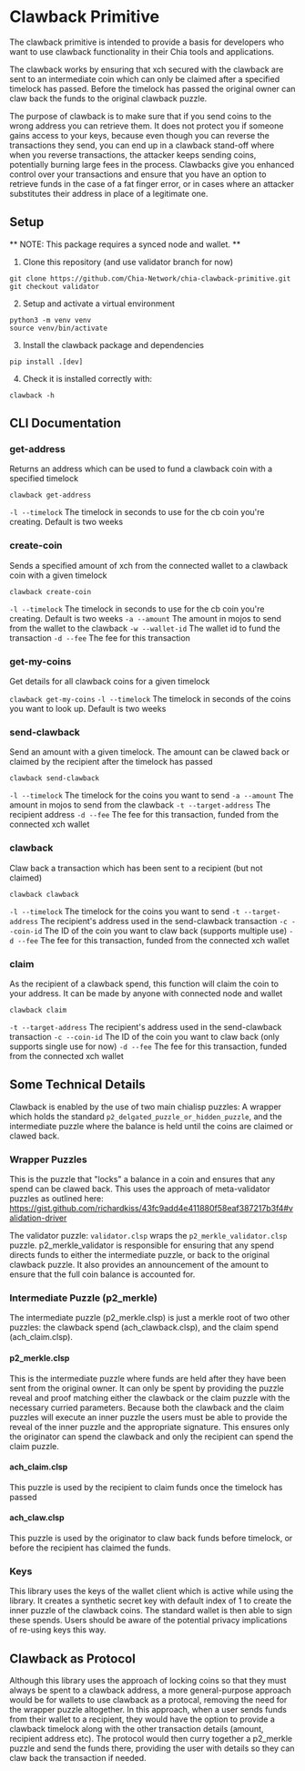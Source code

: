 # Clawback Primitive


The clawback primitive is intended to provide a basis for developers who want to use clawback functionality in their Chia tools and applications.

The clawback works by ensuring that xch secured with the clawback are sent to an intermediate coin which can only be claimed after a specified timelock has passed. Before the timelock has passed the original owner can claw back the funds to the original clawback puzzle.

The purpose of clawback is to make sure that if you send coins to the wrong address you can retrieve them. It does not protect you if someone gains access to your keys, because even though you can reverse the transactions they send, you can end up in a clawback stand-off where when you reverse transactions, the attacker keeps sending coins, potentially burning large fees in the process. Clawbacks give you enhanced control over your transactions and ensure that you have an option to retrieve funds in the case of a fat finger error, or in cases where an attacker substitutes their address in place of a legitimate one.


## Setup
** NOTE: This package requires a synced node and wallet. **

1. Clone this repository (and use validator branch for now)
```shell
git clone https://github.com/Chia-Network/chia-clawback-primitive.git
git checkout validator

```

2. Setup and activate a virtual environment
```shell
python3 -m venv venv
source venv/bin/activate
```

3. Install the clawback package and dependencies
```shell
pip install .[dev]
```

4. Check it is installed correctly with:
```shell
clawback -h
```



## CLI Documentation

### get-address
Returns an address which can be used to fund a clawback coin with a specified timelock

`clawback get-address`

`-l --timelock` The timelock in seconds to use for the cb coin you're creating. Default is two weeks

### create-coin
Sends a specified amount of xch from the connected wallet to a clawback coin with a given timelock

`clawback create-coin`

`-l --timelock` The timelock in seconds to use for the cb coin you're creating. Default is two weeks
`-a --amount` The amount in mojos to send from the wallet to the clawback
`-w --wallet-id` The wallet id to fund the transaction
`-d --fee` The fee for this transaction

### get-my-coins
Get details for all clawback coins for a given timelock

`clawback get-my-coins`
`-l --timelock` The timelock in seconds of the coins you want to look up. Default is two weeks

### send-clawback
Send an amount with a given timelock. The amount can be clawed back or claimed by the recipient after the timelock has passed

`clawback send-clawback`

`-l --timelock` The timelock for the coins you want to send
`-a --amount` The amount in mojos to send from the clawback
`-t --target-address` The recipient address
`-d --fee` The fee for this transaction, funded from the connected xch wallet

### clawback
Claw back a transaction which has been sent to a recipient (but not claimed)

`clawback clawback`

`-l --timelock` The timelock for the coins you want to send
`-t --target-address` The recipient's address used in the send-clawback transaction
`-c --coin-id` The ID of the coin you want to claw back (supports multiple use)
`-d --fee` The fee for this transaction, funded from the connected xch wallet

### claim
As the recipient of a clawback spend, this function will claim the coin to your address. It can be made by anyone  with connected node and wallet

`clawback claim`

`-t --target-address` The recipient's address used in the send-clawback transaction
`-c --coin-id` The ID of the coin you want to claw back (only supports single use for now)
`-d --fee` The fee for this transaction, funded from the connected xch wallet



## Some Technical Details
Clawback is enabled by the use of two main chialisp puzzles: A wrapper which holds the standard `p2_delgated_puzzle_or_hidden_puzzle`, and the intermediate puzzle where the balance is held until the coins are claimed or clawed back.

### Wrapper Puzzles
This is the puzzle that "locks" a balance in a coin and ensures that any spend can be clawed back. This uses the approach of meta-validator puzzles as outlined here: https://gist.github.com/richardkiss/43fc9add4e411880f58eaf387217b3f4#validation-driver

The validator puzzle: `validator.clsp` wraps the `p2_merkle_validator.clsp` puzzle. p2_merkle_validator is responsible for ensuring that any spend directs funds to either the intermediate puzzle, or back to the original clawback puzzle. It also provides an announcement of the amount to ensure that the full coin balance is accounted for.

### Intermediate Puzzle (p2_merkle)
The intermediate puzzle (p2\_merkle.clsp) is just a merkle root of two other puzzles: the clawback spend (ach\_clawback.clsp), and the claim spend (ach\_claim.clsp).

#### p2\_merkle.clsp
This is the intermediate puzzle where funds are held after they have been sent from the original owner. It can only be spent by providing the puzzle reveal and proof matching either the clawback or the claim puzzle with the necessary curried parameters. Because both the clawback and the claim puzzles will execute an inner puzzle the users must be able to provide the reveal of the inner puzzle and the appropriate signature. This ensures only the originator can spend the clawback and only the recipient can spend the claim puzzle.

#### ach_claim.clsp
This puzzle is used by the recipient to claim funds once the timelock has passed

#### ach_claw.clsp
This puzzle is used by the originator to claw back funds before timelock, or before the recipient has claimed the funds.


### Keys
This library uses the keys of the wallet client which is active while using the library. It creates a synthetic secret key with default index of 1 to create the inner puzzle of the clawback coins. The standard wallet is then able to sign these spends. Users should be aware of the potential privacy implications of re-using keys this way.


## Clawback as Protocol
Although this library uses the approach of locking coins so that they must always be spent to a clawback address, a more general-purpose approach would be for wallets to use clawback as a protocal, removing the need for the wrapper puzzle altogether. In this approach, when a user sends funds from their wallet to a recipient, they would have the option to provide a clawback timelock along with the other transaction details (amount, recipient address etc). The protocol would then curry together a p2_merkle puzzle and send the funds there, providing the user with details so they can claw back the transaction if needed.
